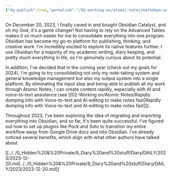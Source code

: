 ```yaml
---
{"dg-publish":true,"permalink":"/02-working-on/atomic-notes/markdown-and-plaintext-is-the-best-way-of-going-about-writing-and-creating/","title":"markdown and plaintext is the best way of going about writing and creating","tags":["type/atomic-note"],"noteIcon":"","created":"Wednesday, December 20th 2023, 10:48:05 pm","updated":"2024-01-03T00:16:06.680+01:00"}
---
```



On December 20, 2023, I finally caved in and bought Obsidian Catalyst, and oh my God, it's a game changer! Not having to rely on the Advanced Tables makes it so much easier for me to consolidate everything into one program. Obsidian has become my go-to platform for publishing, thinking, and creative work. I'm incredibly excited to explore its native features further. I use Obsidian for a majority of my academic writing, diary keeping, and pretty much everything in life, so I'm genuinely curious about its potential.

In addition, I've decided that in the coming year (check out my goals for 2024), I'm going to try consolidating not only my note-taking system and general knowledge management but also my output system into a single platform. By eliminating the input step and being able to publish all my work through Atomic Notes, I can create content rapidly, especially with AI and voice-to-text assistance (see [[02-Working on/Atomic Notes/Rapidly dumping info with Voice-to-text and AI-editing to make notes fast\|Rapidly dumping info with Voice-to-text and AI-editing to make notes fast]]).

Throughout 2023, I've been exploring the idea of migrating and importing everything into Obsidian, and so far, it's been quite successful. I've figured out how to set up plugins like Pock and Soto to transition my entire workflow away from Google Drive docs and into Obsidian. I've already noticed several benefits, which align with what other authors have talked about.

[[../../0_Hidden%20&%20Private/9_Diary%20and%20stuff/Diary/DAILY/2023/2023-12-20.md\|../../0_Hidden%20&%20Private/9_Diary%20and%20stuff/Diary/DAILY/2023/2023-12-20.md]]